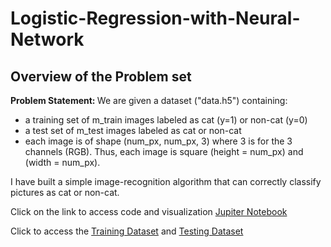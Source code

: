 # Logistic-Regression-with-Neural-Network

## Overview of the Problem set
<strong> Problem Statement: </strong> We are given a dataset ("data.h5") containing:

- a training set of m_train images labeled as cat (y=1) or non-cat (y=0)
- a test set of m_test images labeled as cat or non-cat
- each image is of shape (num_px, num_px, 3) where 3 is for the 3 channels (RGB). Thus, each image is square (height = num_px) and (width = num_px).

I have built a simple image-recognition algorithm that can correctly classify pictures as cat or non-cat.

Click on the link to access code and visualization [Jupiter Notebook](https://github.com/aprasad13/Logistic-Regression-with-Neural-Network/blob/master/Logistic%20Regression%20with%20a%20Neural%20Network.ipynb)

Click to access the [Training Dataset](https://github.com/aprasad13/Logistic-Regression-with-Neural-Network/blob/master/train_catvnoncat.h5) and [Testing Dataset](https://github.com/aprasad13/Logistic-Regression-with-Neural-Network/blob/master/test_catvnoncat.h5)
